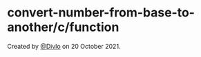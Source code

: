 # convert-number-from-base-to-another/c/function

Created by [@Divlo](https://github.com/Divlo) on 20 October 2021.
